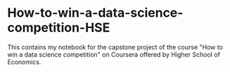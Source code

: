 # How-to-win-a-data-science-competition-HSE

This contains my notebook for the capstone project of the course "How to win a data science competition" on Coursera offered by Higher School of Economics.  
